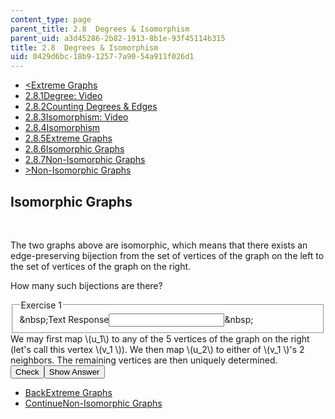 ```yaml
---
content_type: page
parent_title: 2.8  Degrees & Isomorphism
parent_uid: a3d45286-2b82-1913-8b1e-93f45114b315
title: 2.8  Degrees & Isomorphism
uid: 0429d6bc-18b9-1257-7a90-54a911f026d1
---
```

<ul class="navigation pagination"><li id="top_bck_btn"><a href='/courses/electrical-engineering-and-computer-science/6-042j-mathematics-for-computer-science-spring-2015/structures/tp7-2/vertical-0d59158da590';><<span>Extreme Graphs</span></a></li><li id="flp_btn_1" ><a href='/courses/electrical-engineering-and-computer-science/6-042j-mathematics-for-computer-science-spring-2015/structures/tp7-2'>2.8.1<span>Degree: Video</span></a></li><li id="flp_btn_2" ><a href='/courses/electrical-engineering-and-computer-science/6-042j-mathematics-for-computer-science-spring-2015/structures/tp7-2/vertical-0403a1f6fa4c'>2.8.2<span>Counting Degrees &amp; Edges</span></a></li><li id="flp_btn_3" ><a href='/courses/electrical-engineering-and-computer-science/6-042j-mathematics-for-computer-science-spring-2015/structures/tp7-2/vertical-4cdac51413fd'>2.8.3<span>Isomorphism: Video</span></a></li><li id="flp_btn_4" ><a href='/courses/electrical-engineering-and-computer-science/6-042j-mathematics-for-computer-science-spring-2015/structures/tp7-2/vertical-206635abfb7b'>2.8.4<span>Isomorphism</span></a></li><li id="flp_btn_5" ><a href='/courses/electrical-engineering-and-computer-science/6-042j-mathematics-for-computer-science-spring-2015/structures/tp7-2/vertical-0d59158da590'>2.8.5<span>Extreme Graphs</span></a></li><li id="flp_btn_6" class="button_selected"><a href='/courses/electrical-engineering-and-computer-science/6-042j-mathematics-for-computer-science-spring-2015/structures/tp7-2/vertical-b30a643c515e'>2.8.6<span>Isomorphic Graphs</span></a></li><li id="flp_btn_7" ><a href='/courses/electrical-engineering-and-computer-science/6-042j-mathematics-for-computer-science-spring-2015/structures/tp7-2/vertical-3c93d1aadcac'>2.8.7<span>Non-Isomorphic Graphs</span></a></li><li id="top_continue_btn"><a href='/courses/electrical-engineering-and-computer-science/6-042j-mathematics-for-computer-science-spring-2015/structures/tp7-2/vertical-3c93d1aadcac';>><span>Non-Isomorphic Graphs</span></a></li></ul><h2 class="subhead">Isomorphic Graphs</h2><div class="self_assessment">
<br display_name="Isomorphic Graphs" url_name="Isomorphic_Graphs_0" />
<img alt="" display_name="Isomorphic Graphs" src="/courses/electrical-engineering-and-computer-science/6-042j-mathematics-for-computer-science-spring-2015/structures/tp7-2/vertical-b30a643c515e/prob3a1.gif" url_name="Isomorphic_Graphs_1" />
<p display_name="Isomorphic Graphs" url_name="Isomorphic_Graphs_2">
      The two graphs above are isomorphic, which means that there exists an edge-preserving bijection
      from the set of vertices of the graph on the left to the set of vertices of the graph on the right.
  </p>
<div id="Q1_div" class="problem_question"><p display_name="Isomorphic Graphs" url_name="Isomorphic_Graphs_3">
        How many such bijections are there?
      </p><fieldset><legend class="visually-hidden">Exercise 1</legend><div class="choice"><label id="Q1_label"><span id="Q1_aria_status" tabindex="-1" class="visually-hidden">&amp;nbsp;</span><span class="visually-hidden">Text Response</span><input ckecktype="ci" onkeypress="numericTypedOrDropDownSelected(1)" value="" answer="10" type="text" id="Q1_input" class="problem_text_input"><span id="Q1_normal_status" class="nostatus" aria-hidden="true">&amp;nbsp;</span><span style="display:none;" id="Q1_ans_span" tabindex="-1">  Answer:10</span></label></div></fieldset></div><div id="S1_div" class="problem_solution" tabindex="-1" display_name="Isomorphic Graphs" url_name="Isomorphic_Graphs_5">
        We may first map \(u_1\) to any of the 5 vertices of the graph on the right (let's call this vertex \(v_1 \)).  We then map \(u_2\) to either of \(v_1 \)'s 2 neighbors.  The remaining vertices are then uniquely determined.
  </div><div class="action"><button id="Q1_button" onclick="checkAnswer({1: 'stringresponse'})" class="problem_mo_button">Check</button><button id="Q1_button_show" onclick="showHideSolution({1: 'stringresponse'}, 1, [1])" class="problem_mo_button">Show Answer</button></div></div><ul class="navigation progress"><li id="bck_btn"><a href='/courses/electrical-engineering-and-computer-science/6-042j-mathematics-for-computer-science-spring-2015/structures/tp7-2/vertical-0d59158da590';>Back<span>Extreme Graphs</span></a></li><li id="continue_btn"><a href='/courses/electrical-engineering-and-computer-science/6-042j-mathematics-for-computer-science-spring-2015/structures/tp7-2/vertical-3c93d1aadcac';>Continue<span>Non-Isomorphic Graphs</span></a></li></ul>